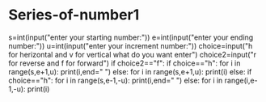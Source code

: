 # Series-of-number1
s=int(input("enter your starting number:"))
e=int(input("enter your ending number:"))
u=int(input("enter your increment number:"))
choice=input("h for herizontal and v for vertical what do you want enter")
choice2=input("r for reverse and f for forward")
if choice2=="f":
  if choice=="h":
    for i in range(s,e+1,u):
      print(i,end=" ")
  else:
      for i in range(s,e+1,u):
        print(i)
else:
  if choice=="h":
    for i in range(s,e-1,-u):
        print(i,end=" ")
  else:
    for i in range(i,e-1,-u):
       print(i)
